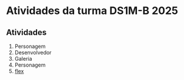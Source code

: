 # Atividades da turma DS1M-B 2025

## Atividades
1. Personagem
2. Desenvolvedor
3. Galeria
4. Personagem
5. [flex](./img/flex.png)
